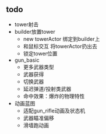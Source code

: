 ﻿## todo
- tower射击
- builder放置tower
  - new towerActor 绑定到builder上
  - 和鼠标交互 将towerActor扔出去
  - 锁定tower位置
- gun_basic
  - 更多武器类型
  - 武器获得
  - 切换武器
  - 延迟弹道/投射类武器
  - 命中效果：爆炸的物理特性
- 动画蓝图
  - 适配gun_rifle动画及状态机
  - 武器瞄准偏移
  - 滑墙跑动画
  
